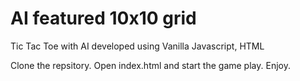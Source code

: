 # AI featured 10x10 grid 
Tic Tac Toe with AI developed using Vanilla Javascript, HTML

Clone the repsitory.
Open index.html and start the game play. Enjoy.
